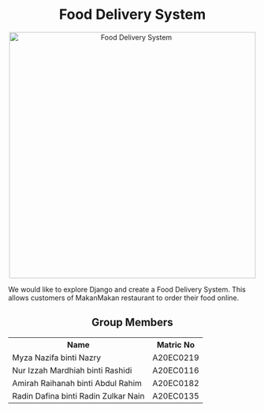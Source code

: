 <h1 align='center'>Food Delivery System</h1>
<p align="center">
  <img src="https://my.priceshop.com/wp-content/uploads/2022/04/1-36-1024x683.jpg" title="Food Delivery System" height='500px'>
</p>
<p>We would like to explore Django and create a Food Delivery System. This allows customers of MakanMakan restaurant to order their food online.</p>

<h2 align='center'>Group Members</h2>
<table align='center'>
  <tr>
    <th>Name</th>
    <th>Matric No</th>
  </tr>
  <tr>
    <td>Myza Nazifa binti Nazry</td>
    <td>A20EC0219</td>
  </tr>
  <tr>
    <td>Nur Izzah Mardhiah binti Rashidi</td>
    <td>A20EC0116</td>
  </tr>
    <tr>
    <td>Amirah Raihanah binti Abdul Rahim</td>
    <td>A20EC0182</td>
  </tr>
    <tr>
    <td>Radin Dafina binti Radin Zulkar Nain</td>
    <td>A20EC0135</td>
  </tr>
</table>

